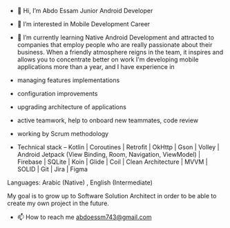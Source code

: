 - 👋 Hi, I’m Abdo Essam Junior Android Developer 
- 👀 I’m interested in Mobile Development Career 
- 🌱 I’m currently learning Native Android Development and attracted to companies that employ people who are really passionate about their business. When a friendly atmosphere reigns in the team, it inspires and allows you to concentrate better on   work 
 I'm developing mobile applications more than a year, and I have experience in 
 
- managing features implementations
- configuration improvements
- upgrading architecture of applications
- active teamwork, help to onboard new teammates, code review
- working by Scrum methodology
- Technical stack – Kotlin | Coroutines | Retrofit | OkHttp | Gson | Volley | Android Jetpack (View Binding, Room, Navigation, ViewModel) | Firebase | SQLite | Koin | Glide | Coil | Clean Architecture | MVVM | SOLID | Git | Jira | Figma

Languages: Arabic (Native) , English (Intermediate) 


 My goal is to grow up to Software Solution Architect in order to be able to create my own project in the future.

- 📫 How to reach me abdoessm743@gmail.com

<!---
abdo-essam/abdo-essam is a ✨ special ✨ repository because its `README.md` (this file) appears on your GitHub profile.
You can click the Preview link to take a look at your changes.
--->
